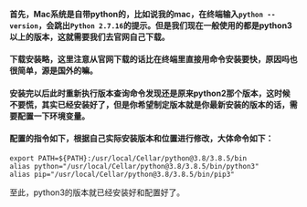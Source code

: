 #### 首先，Mac系统是自带python的，比如说我的mac，在终端输入`python --version`，会跳出`Python 2.7.16`的提示。但是我们现在一般使用的都是python3以上的版本，这就需要我们去官网自己下载。
#### 下载安装略，这里注意从官网下载的话比在终端里直接用命令安装要快，原因吗也很简单，源是国外的嘛。
#### 安装完以后此时重新执行版本查询命令发现还是原来python2那个版本，这时候不要慌，其实已经安装好了，但是你希望制定版本就是你最新安装的版本的话，需要配置一下环境变量。
#### 配置的指令如下，根据自己实际安装版本和位置进行修改，大体命令如下：
```shell
export PATH=${PATH}:/usr/local/Cellar/python@3.8/3.8.5/bin
alias python="/usr/local/Cellar/python@3.8/3.8.5/bin/python3"
alias pip="/usr/local/Cellar/python@3.8/3.8.5/bin/pip3"
```
至此，python3的版本就已经安装好和配置好了。

